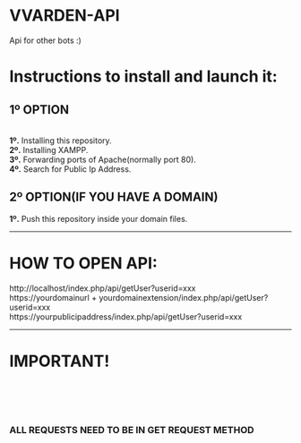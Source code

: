 # VVARDEN-API
Api for other bots :)

<h1>Instructions to install and launch it:</h1>

<h2>1º OPTION</h2>
<br>
<span><strong>1º.</strong> Installing this repository.</span>
<br>
<span><strong>2º.</strong> Installing XAMPP.</span>
<br>
<span><strong>3º.</strong> Forwarding ports of Apache(normally port 80).</span>
<br>
<span><strong>4º.</strong> Search for Public Ip Address.</span>
<br>
<h2>2º OPTION(IF YOU HAVE A DOMAIN)</h2>
<span><strong>1º.</strong> Push this repository inside your domain files.</span>
<br>
<hr>
<h1> HOW TO OPEN API:</h1>
<span>http://localhost/index.php/api/getUser?userid=xxx</span>
<br>
<span>https://yourdomainurl + yourdomainextension/index.php/api/getUser?userid=xxx</span>
<br>
<span>https://yourpublicipaddress/index.php/api/getUser?userid=xxx</span>
<br>
<hr>
<h1>IMPORTANT!<h1>
<br>
<h3>ALL REQUESTS NEED TO BE IN GET REQUEST METHOD</h3>
